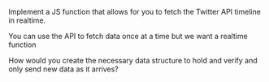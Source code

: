 Implement a JS function that allows for you to fetch the Twitter API timeline in realtime.

You can use the API to fetch data once at a time but we want a realtime function

How would you create the necessary data structure to hold and verify and only send new data as it arrives?
